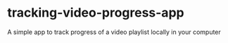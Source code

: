 # tracking-video-progress-app
A simple app to track progress of a video playlist locally in your computer
